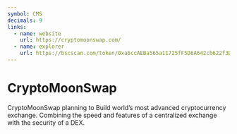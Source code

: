 ```yaml
---
symbol: CMS
decimals: 9
links:
  - name: website
    url: https://cryptomoonswap.com/
  - name: explorer
    url: https://bscscan.com/token/0xa6ccAEBa565a11725fF5D6A642cb622f3D1402Cf
---
```


# CryptoMoonSwap

CryptoMoonSwap planning to Build world’s most advanced cryptocurrency exchange. Combining the speed and features of a centralized exchange with the security of a DEX.
